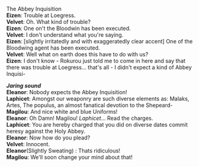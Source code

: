 The Abbey Inquisition  
**Eizen**: Trouble at Loegress.  
**Velvet**: Oh. What kind of trouble?  
**Eizen**: One on't the Bloodwin has been executed.  
**Velvet**: I don't understand what you're saying.  
**Eizen**: [slightly irritatedly and with exaggeratedly clear accent] One of the Bloodwing agent has been executed.  
**Velvet**: Well what on earth does this have to do with us?  
**Eizen**: I don't know - Rokurou just told me to come in here and say that there was trouble at Loegress... that's all - I didn't expect a kind of Abbey Inquisi-  

***Jaring sound***  
**Eleanor**: Nobody expects the Abbey Inquisition!  
**Laphicet**: Amongst our weaponry are such diverse elements as: Malaks, Artes, The populus, an almost fanatical devotion to the Shepeard-  
**Magilou**: And nice white and blue Uniforms!  
**Eleanor**: Oh Damn! Magilou! *Laphicet*... Read the charges.  
**Laphicet**: You are hereby charged that you did on diverse dates commit heresy against the Holy Abbey.  
**Eleanor**: Now how do you plead?  
**Velvet**: Innocent.  
**Eleanor**(Slightly Sweating) : Thats ridiculous!  
**Magilou**: We'll soon change your mind about that!
